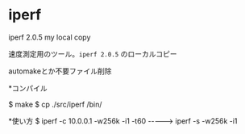 iperf
=====

iperf 2.0.5 my local copy

速度測定用のツール。`iperf 2.0.5` のローカルコピー

automakeとか不要ファイル削除

*コンパイル

   $ make
   $ cp ./src/iperf /bin/

*使い方
   $ iperf -c 10.0.0.1 -w256k -i1 -t60 -----> iperf -s -w256k -i1 

 
 
 
